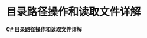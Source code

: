 # 目录路径操作和读取文件详解

**[C# 目录路径操作和读取文件详解](<https://blog.csdn.net/qq_38463737/article/details/113617756>)**
